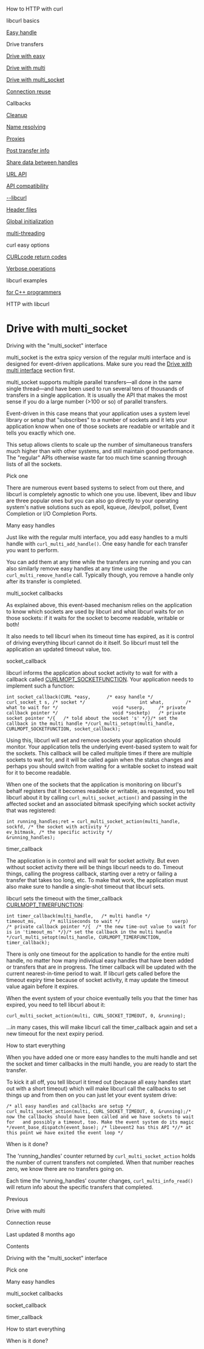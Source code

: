 





<span class="text-4505230f--UIH300-2063425d--textContentFamily-49a318e1--navButtonLabel-14a4968f">How to HTTP with curl</span>

<span class="text-4505230f--UIH300-2063425d--textContentFamily-49a318e1--navButtonLabel-14a4968f">libcurl basics</span>

<a href="../easyhandle.html" class="navButton-94f2579c--pageItemWithChildrenNested-2c5d8183--navButtonClickable-161b88ca"><span class="text-4505230f--UIH300-2063425d--textContentFamily-49a318e1--navButtonLabel-14a4968f">Easy handle</span></a>

<span class="text-4505230f--UIH300-2063425d--textContentFamily-49a318e1--navButtonLabel-14a4968f">Drive transfers</span>

<a href="easy.html" class="navButton-94f2579c--pageItemWithChildrenNested-2c5d8183--navButtonClickable-161b88ca"><span class="text-4505230f--UIH300-2063425d--textContentFamily-49a318e1--navButtonLabel-14a4968f">Drive with easy</span></a>

<a href="multi.html" class="navButton-94f2579c--pageItemWithChildrenNested-2c5d8183--navButtonClickable-161b88ca"><span class="text-4505230f--UIH300-2063425d--textContentFamily-49a318e1--navButtonLabel-14a4968f">Drive with multi</span></a>

<a href="multi-socket.html" class="navButton-94f2579c--pageItemWithChildrenNested-2c5d8183--navButtonClickable-161b88ca--navButtonOpened-6a88552e"><span class="text-4505230f--UIH300-2063425d--textContentFamily-49a318e1--navButtonLabel-14a4968f">Drive with multi_socket</span></a>

<a href="../connectionreuse.html" class="navButton-94f2579c--pageItemWithChildrenNested-2c5d8183--navButtonClickable-161b88ca"><span class="text-4505230f--UIH300-2063425d--textContentFamily-49a318e1--navButtonLabel-14a4968f">Connection reuse</span></a>

<span class="text-4505230f--UIH300-2063425d--textContentFamily-49a318e1--navButtonLabel-14a4968f">Callbacks</span>

<a href="../cleanup.html" class="navButton-94f2579c--pageItemWithChildrenNested-2c5d8183--navButtonClickable-161b88ca"><span class="text-4505230f--UIH300-2063425d--textContentFamily-49a318e1--navButtonLabel-14a4968f">Cleanup</span></a>

<a href="../names.html" class="navButton-94f2579c--pageItemWithChildrenNested-2c5d8183--navButtonClickable-161b88ca"><span class="text-4505230f--UIH300-2063425d--textContentFamily-49a318e1--navButtonLabel-14a4968f">Name resolving</span></a>

<a href="../proxies.html" class="navButton-94f2579c--pageItemWithChildrenNested-2c5d8183--navButtonClickable-161b88ca"><span class="text-4505230f--UIH300-2063425d--textContentFamily-49a318e1--navButtonLabel-14a4968f">Proxies</span></a>

<a href="../getinfo.html" class="navButton-94f2579c--pageItemWithChildrenNested-2c5d8183--navButtonClickable-161b88ca"><span class="text-4505230f--UIH300-2063425d--textContentFamily-49a318e1--navButtonLabel-14a4968f">Post transfer info</span></a>

<a href="../sharing.html" class="navButton-94f2579c--pageItemWithChildrenNested-2c5d8183--navButtonClickable-161b88ca"><span class="text-4505230f--UIH300-2063425d--textContentFamily-49a318e1--navButtonLabel-14a4968f">Share data between handles</span></a>

<a href="../url.html" class="navButton-94f2579c--pageItemWithChildrenNested-2c5d8183--navButtonClickable-161b88ca"><span class="text-4505230f--UIH300-2063425d--textContentFamily-49a318e1--navButtonLabel-14a4968f">URL API</span></a>

<a href="../api.html" class="navButton-94f2579c--pageItemWithChildrenNested-2c5d8183--navButtonClickable-161b88ca"><span class="text-4505230f--UIH300-2063425d--textContentFamily-49a318e1--navButtonLabel-14a4968f">API compatibility</span></a>

<a href="../libcurl.html" class="navButton-94f2579c--pageItemWithChildrenNested-2c5d8183--navButtonClickable-161b88ca"><span class="text-4505230f--UIH300-2063425d--textContentFamily-49a318e1--navButtonLabel-14a4968f">--libcurl</span></a>

<a href="../headers.html" class="navButton-94f2579c--pageItemWithChildrenNested-2c5d8183--navButtonClickable-161b88ca"><span class="text-4505230f--UIH300-2063425d--textContentFamily-49a318e1--navButtonLabel-14a4968f">Header files</span></a>

<a href="../globalinit.html" class="navButton-94f2579c--pageItemWithChildrenNested-2c5d8183--navButtonClickable-161b88ca"><span class="text-4505230f--UIH300-2063425d--textContentFamily-49a318e1--navButtonLabel-14a4968f">Global initialization</span></a>

<a href="../threading.html" class="navButton-94f2579c--pageItemWithChildrenNested-2c5d8183--navButtonClickable-161b88ca"><span class="text-4505230f--UIH300-2063425d--textContentFamily-49a318e1--navButtonLabel-14a4968f">multi-threading</span></a>

<span class="text-4505230f--UIH300-2063425d--textContentFamily-49a318e1--navButtonLabel-14a4968f">curl easy options</span>

<a href="../curlcode.html" class="navButton-94f2579c--pageItemWithChildrenNested-2c5d8183--navButtonClickable-161b88ca"><span class="text-4505230f--UIH300-2063425d--textContentFamily-49a318e1--navButtonLabel-14a4968f">CURLcode return codes</span></a>

<a href="../verbose.html" class="navButton-94f2579c--pageItemWithChildrenNested-2c5d8183--navButtonClickable-161b88ca"><span class="text-4505230f--UIH300-2063425d--textContentFamily-49a318e1--navButtonLabel-14a4968f">Verbose operations</span></a>

<span class="text-4505230f--UIH300-2063425d--textContentFamily-49a318e1--navButtonLabel-14a4968f">libcurl examples</span>

<a href="../cplusplus.html" class="navButton-94f2579c--pageItemWithChildrenNested-2c5d8183--navButtonClickable-161b88ca"><span class="text-4505230f--UIH300-2063425d--textContentFamily-49a318e1--navButtonLabel-14a4968f">for C++ programmers</span></a>

<span class="text-4505230f--UIH300-2063425d--textContentFamily-49a318e1--navButtonLabel-14a4968f">HTTP with libcurl</span>









# <span class="text-4505230f--DisplayH900-bfb998fa--textContentFamily-49a318e1">Drive with multi_socket</span>

<span class="text-4505230f--UIH300-2063425d--textUIFamily-5ebd8e40--text-8ee2c8b2"></span>

<span class="text-4505230f--UIH300-2063425d--textUIFamily-5ebd8e40--text-8ee2c8b2"></span>

<span class="text-4505230f--HeadingH700-04e1a2a3--textContentFamily-49a318e1"><span data-key="d9bf79afd3974e9587d9cf134a616d2a"><span data-offset-key="d9bf79afd3974e9587d9cf134a616d2a:0">Driving with the "multi_socket" interface</span></span></span>

<span class="text-4505230f--TextH400-3033861f--textContentFamily-49a318e1"><span data-key="9a80e7e37e524d2b9618b53c9b557583"><span data-offset-key="9a80e7e37e524d2b9618b53c9b557583:0">multi_socket is the extra spicy version of the regular multi interface and is designed for event-driven applications. Make sure you read the </span></span><a href="multi.html" class="link-a079aa82--primary-53a25e66--link-faf6c434"><span data-key="33544e8a852f4f80885df0568abaaec1"><span data-offset-key="33544e8a852f4f80885df0568abaaec1:0">Drive with multi interface</span></span></a><span data-key="dcc9eaf079b94d81a5d0b32dbe75c0fe"><span data-offset-key="dcc9eaf079b94d81a5d0b32dbe75c0fe:0"> section first.</span></span></span>

<span class="text-4505230f--TextH400-3033861f--textContentFamily-49a318e1"><span data-key="d54d80116e3843e6b09214607759ba61"><span data-offset-key="d54d80116e3843e6b09214607759ba61:0">multi_socket supports multiple parallel transfers—all done in the same single thread—and have been used to run several tens of thousands of transfers in a single application. It is usually the API that makes the most sense if you do a large number (&gt;100 or so) of parallel transfers.</span></span></span>

<span class="text-4505230f--TextH400-3033861f--textContentFamily-49a318e1"><span data-key="9b3787435d4d45a49545b233c49fff31"><span data-offset-key="9b3787435d4d45a49545b233c49fff31:0">Event-driven in this case means that your application uses a system level library or setup that "subscribes" to a number of sockets and it lets your application know when one of those sockets are readable or writable and it tells you exactly which one.</span></span></span>

<span class="text-4505230f--TextH400-3033861f--textContentFamily-49a318e1"><span data-key="1e697ed3949f475087d455bdd973c411"><span data-offset-key="1e697ed3949f475087d455bdd973c411:0">This setup allows clients to scale up the number of simultaneous transfers much higher than with other systems, and still maintain good performance. The "regular" APIs otherwise waste far too much time scanning through lists of all the sockets.</span></span></span>

<span class="text-4505230f--HeadingH700-04e1a2a3--textContentFamily-49a318e1"><span data-key="970971666169436cb0e44cb328867119"><span data-offset-key="970971666169436cb0e44cb328867119:0">Pick one</span></span></span>

<span class="text-4505230f--TextH400-3033861f--textContentFamily-49a318e1"><span data-key="14cb100f8f7a43dbbbf9afc2dda41c22"><span data-offset-key="14cb100f8f7a43dbbbf9afc2dda41c22:0">There are numerous event based systems to select from out there, and libcurl is completely agnostic to which one you use. libevent, libev and libuv are three popular ones but you can also go directly to your operating system's native solutions such as epoll, kqueue, /dev/poll, pollset, Event Completion or I/O Completion Ports.</span></span></span>

<span class="text-4505230f--HeadingH700-04e1a2a3--textContentFamily-49a318e1"><span data-key="71f68554e081471a9e1d1d17cd775db7"><span data-offset-key="71f68554e081471a9e1d1d17cd775db7:0">Many easy handles</span></span></span>

<span class="text-4505230f--TextH400-3033861f--textContentFamily-49a318e1"><span data-key="0f53a874cffc4c68946e7aa0f6c22013"><span data-offset-key="0f53a874cffc4c68946e7aa0f6c22013:0">Just like with the regular multi interface, you add easy handles to a multi handle with </span><span data-offset-key="0f53a874cffc4c68946e7aa0f6c22013:1">`curl_multi_add_handle()`</span><span data-offset-key="0f53a874cffc4c68946e7aa0f6c22013:2">. One easy handle for each transfer you want to perform.</span></span></span>

<span class="text-4505230f--TextH400-3033861f--textContentFamily-49a318e1"><span data-key="834c08e09eab42deadb750130d53963e"><span data-offset-key="834c08e09eab42deadb750130d53963e:0">You can add them at any time while the transfers are running and you can also similarly remove easy handles at any time using the </span><span data-offset-key="834c08e09eab42deadb750130d53963e:1">`curl_multi_remove_handle`</span><span data-offset-key="834c08e09eab42deadb750130d53963e:2"> call. Typically though, you remove a handle only after its transfer is completed.</span></span></span>

<span class="text-4505230f--HeadingH700-04e1a2a3--textContentFamily-49a318e1"><span data-key="ede0bd185e9e400bbe309383c21bb0ef"><span data-offset-key="ede0bd185e9e400bbe309383c21bb0ef:0">multi_socket callbacks</span></span></span>

<span class="text-4505230f--TextH400-3033861f--textContentFamily-49a318e1"><span data-key="f620c01729cf439c9238e7437cdd4172"><span data-offset-key="f620c01729cf439c9238e7437cdd4172:0">As explained above, this event-based mechanism relies on the application to know which sockets are used by libcurl and what libcurl waits for on those sockets: if it waits for the socket to become readable, writable or both!</span></span></span>

<span class="text-4505230f--TextH400-3033861f--textContentFamily-49a318e1"><span data-key="30191c298ed74876bfa4e3053c6e2c71"><span data-offset-key="30191c298ed74876bfa4e3053c6e2c71:0">It also needs to tell libcurl when its timeout time has expired, as it is control of driving everything libcurl cannot do it itself. So libcurl must tell the application an updated timeout value, too.</span></span></span>

<span class="text-4505230f--HeadingH600-23f228db--textContentFamily-49a318e1"><span data-key="005c9683531a43aeb52dbdf1c2d8e2d2"><span data-offset-key="005c9683531a43aeb52dbdf1c2d8e2d2:0">socket_callback</span></span></span>

<span class="text-4505230f--TextH400-3033861f--textContentFamily-49a318e1"><span data-key="0dd417e3504e45939a00996f02ba74c2"><span data-offset-key="0dd417e3504e45939a00996f02ba74c2:0">libcurl informs the application about socket activity to wait for with a callback called </span></span><a href="https://curl.se/libcurl/c/CURLMOPT_SOCKETFUNCTION.html" class="link-a079aa82--primary-53a25e66--link-faf6c434"><span data-key="080d8fd38bf74024b1159ece8bf3dbe4"><span data-offset-key="080d8fd38bf74024b1159ece8bf3dbe4:0">CURLMOPT_SOCKETFUNCTION</span></span></a><span data-key="e87fff133831449a91fd5dd848e5be5e"><span data-offset-key="e87fff133831449a91fd5dd848e5be5e:0">. Your application needs to implement such a function:</span></span></span>

    int socket_callback(CURL *easy,      /* easy handle */                    curl_socket_t s, /* socket */                    int what,        /* what to wait for */                    void *userp,     /* private callback pointer */                    void *socketp)   /* private socket pointer */{   /* told about the socket 's' */}​/* set the callback in the multi handle */curl_multi_setopt(multi_handle, CURLMOPT_SOCKETFUNCTION, socket_callback);

<span class="text-4505230f--TextH400-3033861f--textContentFamily-49a318e1"><span data-key="8725ac2ba9e34228adbd08fc628e32f8"><span data-offset-key="8725ac2ba9e34228adbd08fc628e32f8:0">Using this, libcurl will set and remove sockets your application should monitor. Your application tells the underlying event-based system to wait for the sockets. This callback will be called multiple times if there are multiple sockets to wait for, and it will be called again when the status changes and perhaps you should switch from waiting for a writable socket to instead wait for it to become readable.</span></span></span>

<span class="text-4505230f--TextH400-3033861f--textContentFamily-49a318e1"><span data-key="88e1ed0a36f64cc9a054260abeb5c738"><span data-offset-key="88e1ed0a36f64cc9a054260abeb5c738:0">When one of the sockets that the application is monitoring on libcurl's behalf registers that it becomes readable or writable, as requested, you tell libcurl about it by calling </span><span data-offset-key="88e1ed0a36f64cc9a054260abeb5c738:1">`curl_multi_socket_action()`</span><span data-offset-key="88e1ed0a36f64cc9a054260abeb5c738:2"> and passing in the affected socket and an associated bitmask specifying which socket activity that was registered:</span></span></span>

    int running_handles;ret = curl_multi_socket_action(multi_handle,                               sockfd, /* the socket with activity */                               ev_bitmask, /* the specific activity */                               &running_handles);

<span class="text-4505230f--HeadingH600-23f228db--textContentFamily-49a318e1"><span data-key="70e9a2ef7a9c41c38ae8d676f435b288"><span data-offset-key="70e9a2ef7a9c41c38ae8d676f435b288:0">timer_callback</span></span></span>

<span class="text-4505230f--TextH400-3033861f--textContentFamily-49a318e1"><span data-key="58bba54fa73f43f1a15005d84e75e46e"><span data-offset-key="58bba54fa73f43f1a15005d84e75e46e:0">The application is in control and will wait for socket activity. But even without socket activity there will be things libcurl needs to do. Timeout things, calling the progress callback, starting over a retry or failing a transfer that takes too long, etc. To make that work, the application must also make sure to handle a single-shot timeout that libcurl sets.</span></span></span>

<span class="text-4505230f--TextH400-3033861f--textContentFamily-49a318e1"><span data-key="4bbaf56369ae4cbabbaa10d2c97b9596"><span data-offset-key="4bbaf56369ae4cbabbaa10d2c97b9596:0">libcurl sets the timeout with the timer_callback </span></span><a href="https://curl.se/libcurl/c/CURLMOPT_TIMERFUNCTION.html" class="link-a079aa82--primary-53a25e66--link-faf6c434"><span data-key="3d6ddffb043a43808b133d3db240c01a"><span data-offset-key="3d6ddffb043a43808b133d3db240c01a:0">CURLMOPT_TIMERFUNCTION</span></span></a><span data-key="9c62106c32f5476889de75a8439f564f"><span data-offset-key="9c62106c32f5476889de75a8439f564f:0">:</span></span></span>

    int timer_callback(multi_handle,   /* multi handle */                   timeout_ms,     /* milliseconds to wait */                   userp)          /* private callback pointer */{  /* the new time-out value to wait for is in 'timeout_ms' */}​/* set the callback in the multi handle */curl_multi_setopt(multi_handle, CURLMOPT_TIMERFUNCTION, timer_callback);

<span class="text-4505230f--TextH400-3033861f--textContentFamily-49a318e1"><span data-key="5a2d0dcdf6c446bda276c822963de20a"><span data-offset-key="5a2d0dcdf6c446bda276c822963de20a:0">There is only one timeout for the application to handle for the entire multi handle, no matter how many individual easy handles that have been added or transfers that are in progress. The timer callback will be updated with the current nearest-in-time period to wait. If libcurl gets called before the timeout expiry time because of socket activity, it may update the timeout value again before it expires.</span></span></span>

<span class="text-4505230f--TextH400-3033861f--textContentFamily-49a318e1"><span data-key="ae3b43849cec4836b42e860ed4fa7f39"><span data-offset-key="ae3b43849cec4836b42e860ed4fa7f39:0">When the event system of your choice eventually tells you that the timer has expired, you need to tell libcurl about it:</span></span></span>

    curl_multi_socket_action(multi, CURL_SOCKET_TIMEOUT, 0, &running);

<span class="text-4505230f--TextH400-3033861f--textContentFamily-49a318e1"><span data-key="47638ba5fd37495e84ae4cf0036478ac"><span data-offset-key="47638ba5fd37495e84ae4cf0036478ac:0">…in many cases, this will make libcurl call the timer_callback again and set a new timeout for the next expiry period.</span></span></span>

<span class="text-4505230f--HeadingH600-23f228db--textContentFamily-49a318e1"><span data-key="dc65a8f44ee74bbaa94c6364388df2f6"><span data-offset-key="dc65a8f44ee74bbaa94c6364388df2f6:0">How to start everything</span></span></span>

<span class="text-4505230f--TextH400-3033861f--textContentFamily-49a318e1"><span data-key="14db93a11d7a4368a17fc43294944755"><span data-offset-key="14db93a11d7a4368a17fc43294944755:0">When you have added one or more easy handles to the multi handle and set the socket and timer callbacks in the multi handle, you are ready to start the transfer.</span></span></span>

<span class="text-4505230f--TextH400-3033861f--textContentFamily-49a318e1"><span data-key="c33ca99c2d384a3cbc13e77f50fba705"><span data-offset-key="c33ca99c2d384a3cbc13e77f50fba705:0">To kick it all off, you tell libcurl it timed out (because all easy handles start out with a short timeout) which will make libcurl call the callbacks to set things up and from then on you can just let your event system drive:</span></span></span>

    /* all easy handles and callbacks are setup */​curl_multi_socket_action(multi, CURL_SOCKET_TIMEOUT, 0, &running);​/* now the callbacks should have been called and we have sockets to wait for   and possibly a timeout, too. Make the event system do its magic */​event_base_dispatch(event_base); /* libevent2 has this API */​/* at this point we have exited the event loop */

<span class="text-4505230f--HeadingH600-23f228db--textContentFamily-49a318e1"><span data-key="b61e4ca3080c4c02bc5dc0950888d9c3"><span data-offset-key="b61e4ca3080c4c02bc5dc0950888d9c3:0">When is it done?</span></span></span>

<span class="text-4505230f--TextH400-3033861f--textContentFamily-49a318e1"><span data-key="395174800d8e415cb4a8817c12c1b3b2"><span data-offset-key="395174800d8e415cb4a8817c12c1b3b2:0">The 'running_handles' counter returned by </span><span data-offset-key="395174800d8e415cb4a8817c12c1b3b2:1">`curl_multi_socket_action`</span><span data-offset-key="395174800d8e415cb4a8817c12c1b3b2:2"> holds the number of current transfers not completed. When that number reaches zero, we know there are no transfers going on.</span></span></span>

<span class="text-4505230f--TextH400-3033861f--textContentFamily-49a318e1"><span data-key="e8a42230fec84a3dbdd1c8466b9eef47"><span data-offset-key="e8a42230fec84a3dbdd1c8466b9eef47:0">Each time the 'running_handles' counter changes, </span><span data-offset-key="e8a42230fec84a3dbdd1c8466b9eef47:1">`curl_multi_info_read()`</span><span data-offset-key="e8a42230fec84a3dbdd1c8466b9eef47:2"> will return info about the specific transfers that completed.</span></span></span>

<a href="multi.html" class="reset-3c756112--card-6570f064--whiteCard-fff091a4--cardPrevious-56a5e674"></a>

<span class="text-4505230f--TextH200-a3425406--textContentFamily-49a318e1">Previous</span>

<span class="text-4505230f--UIH400-4e41e82a--textContentFamily-49a318e1">Drive with multi</span>

<a href="../connectionreuse.html" class="reset-3c756112--card-6570f064--whiteCard-fff091a4--cardNext-19241c42"></a>


<span class="text-4505230f--UIH400-4e41e82a--textContentFamily-49a318e1">Connection reuse</span>



<span class="text-4505230f--TextH200-a3425406--textContentFamily-49a318e1">Last updated 8 months ago</span>



<span class="text-4505230f--InfoH100-1e92e1d1--textContentFamily-49a318e1">Contents</span>

<a href="multi-socket.html#driving-with-the-multi_socket-interface" class="reset-3c756112--menuItem-aa02f6ec--menuItemLight-757d5235--menuItemInline-173bdf97--pageTocItem-f4427024"></a>

<span class="text-4505230f--UIH300-2063425d--textContentFamily-49a318e1"><span class="text-4505230f--UIH200-50ead35f--textContentFamily-49a318e1">Driving with the "multi_socket" interface</span></span>

<a href="multi-socket.html#pick-one" class="reset-3c756112--menuItem-aa02f6ec--menuItemLight-757d5235--menuItemInline-173bdf97--pageTocItem-f4427024"></a>

<span class="text-4505230f--UIH300-2063425d--textContentFamily-49a318e1"><span class="text-4505230f--UIH200-50ead35f--textContentFamily-49a318e1">Pick one</span></span>

<a href="multi-socket.html#many-easy-handles" class="reset-3c756112--menuItem-aa02f6ec--menuItemLight-757d5235--menuItemInline-173bdf97--pageTocItem-f4427024"></a>

<span class="text-4505230f--UIH300-2063425d--textContentFamily-49a318e1"><span class="text-4505230f--UIH200-50ead35f--textContentFamily-49a318e1">Many easy handles</span></span>

<a href="multi-socket.html#multi_socket-callbacks" class="reset-3c756112--menuItem-aa02f6ec--menuItemLight-757d5235--menuItemInline-173bdf97--pageTocItem-f4427024"></a>

<span class="text-4505230f--UIH300-2063425d--textContentFamily-49a318e1"><span class="text-4505230f--UIH200-50ead35f--textContentFamily-49a318e1">multi_socket callbacks</span></span>

<a href="multi-socket.html#socket_callback" class="reset-3c756112--menuItem-aa02f6ec--menuItemLight-757d5235--menuItemInline-173bdf97--pageTocItem-f4427024"></a>

<span class="text-4505230f--UIH300-2063425d--textContentFamily-49a318e1"><span class="text-4505230f--UIH200-50ead35f--textContentFamily-49a318e1--pageTocLinkH2-2294976c">socket_callback</span></span>

<a href="multi-socket.html#timer_callback" class="reset-3c756112--menuItem-aa02f6ec--menuItemLight-757d5235--menuItemInline-173bdf97--pageTocItem-f4427024"></a>

<span class="text-4505230f--UIH300-2063425d--textContentFamily-49a318e1"><span class="text-4505230f--UIH200-50ead35f--textContentFamily-49a318e1--pageTocLinkH2-2294976c">timer_callback</span></span>

<a href="multi-socket.html#how-to-start-everything" class="reset-3c756112--menuItem-aa02f6ec--menuItemLight-757d5235--menuItemInline-173bdf97--pageTocItem-f4427024"></a>

<span class="text-4505230f--UIH300-2063425d--textContentFamily-49a318e1"><span class="text-4505230f--UIH200-50ead35f--textContentFamily-49a318e1--pageTocLinkH2-2294976c">How to start everything</span></span>

<a href="multi-socket.html#when-is-it-done" class="reset-3c756112--menuItem-aa02f6ec--menuItemLight-757d5235--menuItemInline-173bdf97--pageTocItem-f4427024"></a>

<span class="text-4505230f--UIH300-2063425d--textContentFamily-49a318e1"><span class="text-4505230f--UIH200-50ead35f--textContentFamily-49a318e1--pageTocLinkH2-2294976c">When is it done?</span></span>
